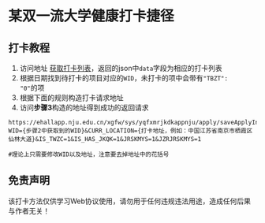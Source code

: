 # 某双一流大学健康打卡捷径

## 打卡教程

1. 访问地址 [获取打卡列表](http://ehallapp.nju.edu.cn/xgfw/sys/yqfxmrjkdkappnju/apply/getApplyInfoList.do)，返回的json中<code>data</code>字段为相应的打卡列表
2. 根据日期找到待打卡的项目对应的<code>WID</code>，未打卡的项中会带有<code>"TBZT": "0"</code>的项
3. 根据下面的规则构造打卡请求地址
4. 访问**步骤3**构造的地址得到成功的返回请求

```php+HTML
https://ehallapp.nju.edu.cn/xgfw/sys/yqfxmrjkdkappnju/apply/saveApplyInfos.do?WID={步骤2中获取到的WID}&CURR_LOCATION={打卡地址，例如：中国江苏省南京市栖霞区仙林大道}&IS_TWZC=1&IS_HAS_JKQK=1&JRSKMYS=1&JZRJRSKMYS=1 

#理论上只需要修改WID以及地址，注意要去掉地址中的花括号
```

## 免责声明

该打卡方法仅供学习Web协议使用，请勿用于任何违规违法用途，造成任何后果与作者无关！
